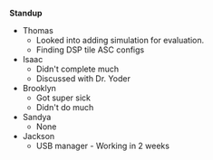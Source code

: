 **Standup**
- Thomas
	- Looked into adding simulation for evaluation.
	- Finding DSP tile ASC configs
- Isaac
	- Didn't complete much
	- Discussed with Dr. Yoder
- Brooklyn
	- Got super sick
	- Didn't do much
- Sandya
	- None
- Jackson
	- USB manager - Working in 2 weeks